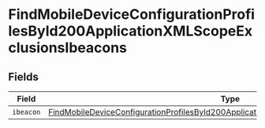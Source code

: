 # FindMobileDeviceConfigurationProfilesById200ApplicationXMLScopeExclusionsIbeacons


## Fields

| Field                                                                                                                                                                                                           | Type                                                                                                                                                                                                            | Required                                                                                                                                                                                                        | Description                                                                                                                                                                                                     |
| --------------------------------------------------------------------------------------------------------------------------------------------------------------------------------------------------------------- | --------------------------------------------------------------------------------------------------------------------------------------------------------------------------------------------------------------- | --------------------------------------------------------------------------------------------------------------------------------------------------------------------------------------------------------------- | --------------------------------------------------------------------------------------------------------------------------------------------------------------------------------------------------------------- |
| `ibeacon`                                                                                                                                                                                                       | [FindMobileDeviceConfigurationProfilesById200ApplicationXMLScopeExclusionsIbeaconsIbeacon](../../models/operations/findmobiledeviceconfigurationprofilesbyid200applicationxmlscopeexclusionsibeaconsibeacon.md) | :heavy_minus_sign:                                                                                                                                                                                              | N/A                                                                                                                                                                                                             |